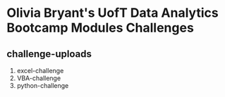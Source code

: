 # Olivia Bryant's UofT Data Analytics Bootcamp Modules Challenges

## challenge-uploads
1. excel-challenge
2. VBA-challenge
3. python-challenge